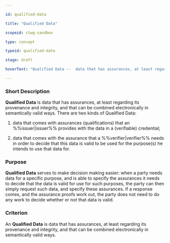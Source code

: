 ```yaml
---

id: qualified-data

title: "Qualified Data"

scopeid: ctwg-sandbox

type: concept

typeid: qualified-data

stage: draft

hoverText: "Qualified Data --  data that has assurances, at least regarding its provenance and integrity, and that can be combined electronically in semantically valid ways."

---
```




### Short Description

**Qualified Data** is data that has assurances, at least regarding its provenance and integrity, and that can be combined electronically in semantically valid ways. There are two kinds of Qualified Data:

1. data that comes with assurances (qualifications) that an %%issuer|issuer%% provides with the data in a (verifiable) credential;

2. data that comes with the assurance that a %%verifier|verifier%% needs in order to decide that this data is valid to be used for the purpose(s) he intends to use that data for.



### Purpose

**Qualified Data** serves to make decision making easier: when a party needs data for a specific purpose, and is able to specify  the assurances it needs to decide that the data is valid for use for such purposes, the party can then simply request such data, and specify these assurances. If a response comes, and the assurance proofs work out, the party does not need to do any work to decide whether or not that data is valid.



### Criterion

An **Qualified Data** is data that has assurances, at least regarding its provenance and integrity, and that can be combined electronically in semantically valid ways.
